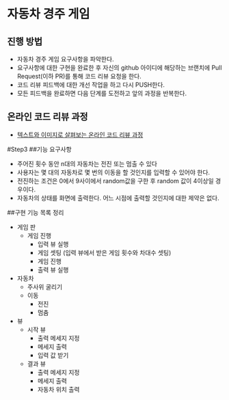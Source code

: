 # 자동차 경주 게임
## 진행 방법
* 자동차 경주 게임 요구사항을 파악한다.
* 요구사항에 대한 구현을 완료한 후 자신의 github 아이디에 해당하는 브랜치에 Pull Request(이하 PR)를 통해 코드 리뷰 요청을 한다.
* 코드 리뷰 피드백에 대한 개선 작업을 하고 다시 PUSH한다.
* 모든 피드백을 완료하면 다음 단계를 도전하고 앞의 과정을 반복한다.

## 온라인 코드 리뷰 과정
* [텍스트와 이미지로 살펴보는 온라인 코드 리뷰 과정](https://github.com/next-step/nextstep-docs/tree/master/codereview)

#Step3
##기능 요구사항
* 주어진 횟수 동안 n대의 자동차는 전진 또는 멈출 수 있다
* 사용자는 몇 대의 자동차로 몇 번의 이동을 할 것인지를 입력할 수 있어야 한다.
* 전진하는 조건은 0에서 9사이에서 random값을 구한 후 random 값이 4이상일 경우이다.
* 자동차의 상태를 화면에 출력한다. 어느 시점에 출력할 것인지에 대한 제약은 없다.

##구현 기능 목록 정리
* 게임 판
    * 게임 진행
        * 입력 뷰 실행
        * 게임 셋팅 (입력 뷰에서 받은 게임 횟수와 차대수 셋팅)
        * 게임 진행
        * 출력 뷰 실행
* 자동차
    * 주사위 굴리기
    * 이동
        * 전진
        * 멈춤
* 뷰
    * 시작 뷰
        * 출력 메세지 지정
        * 메세지 출력
        * 입력 값 받기
    * 결과 뷰
        * 출력 메세지 지정
        * 메세지 출력
        * 자동차 위치 출력